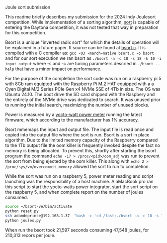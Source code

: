 Joule sort submission


This readme briefly describes my submission for the 2024 Indy Joulesort competition.  While implementation of a sorting algorithm, [sort](https://github.com/adamdeprince/bsort) is capable of entering the Daytona competition, it was not tested that way in preparation for this competition. 

Bsort is a unique "inverted radix sort" for which the details of operation will be explained in a future paper.  It source can be found at [bsort.c](https://github.com/adamdeprince/bsort/blob/master/src/bsort.c).  It is compiled with a C compiler as: `gcc -O3 -march=native bsort.c -o bsort` and for our sort execution we ran bsort as `./bsort -a -c 10 -s 18 -k 10 -i input output` where -s and -c are tuning parameters descried in `./bsort --help` that have a minor impact on performance. 

For the purpose of the completion the sort code was run on a raspberry pi 5 with 8Gb ram equipted with the Raspberry Pi M.2 HAT equipped with a a Oyen Digital M/2 Series PCIe Gen x4 NVMe SSE of 4Tb in size.  The OS was Ubuntu 24.10.  The boot drive the SD card shipped with the Raspbery and the entirely of the NVMe drive was dedicated to search.   It was unused prior to running the initial search, maximizing the number of unused blocks. 

Power is measured by a [yocto-watt power meter](https://www.yoctopuce.com/EN/products/usb-electrical-sensors/yocto-watt) running the latest firmware, which according to the manufacturer has 1% accuracy.  

Bsort mmemaps the input and output file.  The input file is read once and copied into the output file where the sort is run.  Bsort is a sort in place algorithm.  Due to the limited memory capacity of the Raspberry compared to the 1Tb output file the oom killer is frequently invoked despite the fact no memory is being allocated.   To prevent this, shortly after starting the bsort program the command `echo -17 > /proc/<pid>/oom_adj` was run to prevent the sort from being ejected by the oom killer.   This along with `echo 2 > /proc/sys/vm/overcommit_memory` allowed the sort to run to completion. 

While the sort was run on a raspberry 5, power meter reading and script launching was the responsibility of a host machine.   A aMacBook pro ran this script to start the yocto-watts power integrator, start the sort script on the raspberry 5, and when complete report on the number of joules consumed.   

```bash
source ~/bsort-ve/bin/activate
python reset.py
ssh adamdeprince@192.168.1.37  "bash -c 'cd /fast;./bsort -a -c 10 -s 18 -k 10 -i input output'"
python joules.py
```

When run the bsort took 21,597 seconds consuming 47,548 joules, for 210,313 recors per joule.
